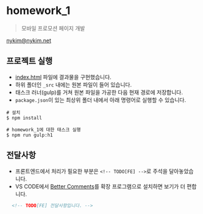 # homework_1

> 모바일 프로모션 페이지 개발

nykim@nykim.net

## 프로젝트 실행

- [index.html](./index.html) 파일에 결과물을 구현했습니다.
- 하위 폴더인 `_src` 내에는 원본 파일이 들어 있습니다.
- 태스크 러너(gulp)를 거쳐 원본 파일을 가공한 다음 현재 경로에 저장합니다.
- `package.json`이 있는 최상위 폴더 내에서 아래 명령어로 실행할 수 있습니다.

```shell
# 설치
$ npm install

# homework_1에 대한 태스크 실행
$ npm run gulp:h1
```

## 전달사항

- 프론트엔드에서 처리가 필요한 부분은 `<!-- TODO[FE] -->`로 주석을 달아놓았습니다.
- VS CODE에서 [Better Comments](https://marketplace.visualstudio.com/items?itemName=aaron-bond.better-comments)를 확장 프로그램으로 설치하면 보기가 더 편합니다.

```HTML
  <!-- TODO[FE] 전달사항입니다. -->
```
